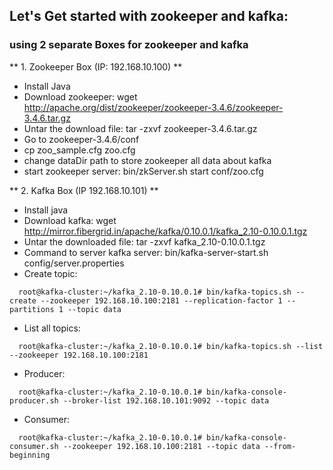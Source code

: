 ## Let's Get started with zookeeper and kafka:

### using 2 separate Boxes for zookeeper and kafka

** 1. Zookeeper Box (IP: 192.168.10.100) **
  * Install Java
  * Download zookeeper: wget http://apache.org/dist/zookeeper/zookeeper-3.4.6/zookeeper-3.4.6.tar.gz
  * Untar the download file: tar -zxvf zookeeper-3.4.6.tar.gz
  * Go to zookeeper-3.4.6/conf
  * cp zoo_sample.cfg zoo.cfg
  * change dataDir path to store zookeeper all data about kafka
  * start zookeeper server:  bin/zkServer.sh start conf/zoo.cfg

** 2. Kafka Box (IP 192.168.10.101) **
  * Install java
  * Download kafka: wget http://mirror.fibergrid.in/apache/kafka/0.10.0.1/kafka_2.10-0.10.0.1.tgz
  * Untar the downloaded file: tar -zxvf kafka_2.10-0.10.0.1.tgz
  * Command to server kafka server: bin/kafka-server-start.sh config/server.properties
  * Create topic:
  ```
    root@kafka-cluster:~/kafka_2.10-0.10.0.1# bin/kafka-topics.sh --create --zookeeper 192.168.10.100:2181 --replication-factor 1 --partitions 1 --topic data
  ```
  
  * List all topics:
  ```
    root@kafka-cluster:~/kafka_2.10-0.10.0.1# bin/kafka-topics.sh --list --zookeeper 192.168.10.100:2181
  ```

  * Producer:
  ```
    root@kafka-cluster:~/kafka_2.10-0.10.0.1# bin/kafka-console-producer.sh --broker-list 192.168.10.101:9092 --topic data
  ```  

  * Consumer:
  ```
    root@kafka-cluster:~/kafka_2.10-0.10.0.1# bin/kafka-console-consumer.sh --zookeeper 192.168.10.100:2181 --topic data --from-beginning
  ```  
